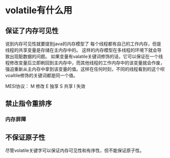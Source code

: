 # volatile有什么用

## 保证了内存可见性
说到内存可见性就要提到java的内存模型了
每个线程都有自己的工作内存，但是线程的共享变量是存储在主内存中的。
这样的内存模型在多线程的环境下就会导致出现脏数据的问题。
如果变量有valatile关键词修饰的话，它可以保证在一个线程修改变量后立即刷回到主内存中，而其他线程的工作内存中的该变量就会作废，强迫重新从主内存中拿到该变量的值。这样在任何时刻，不同的线程看到的这个呗voaltile修饰的关键词都是同一个值。

MESI协议：
M 修改
E 独享
S 共享
I 失效

## 禁止指令重排序
### 内存屏障

## 不保证原子性
尽管volatile关键字可以保证内存可见性和有序性，但不能保证原子性。